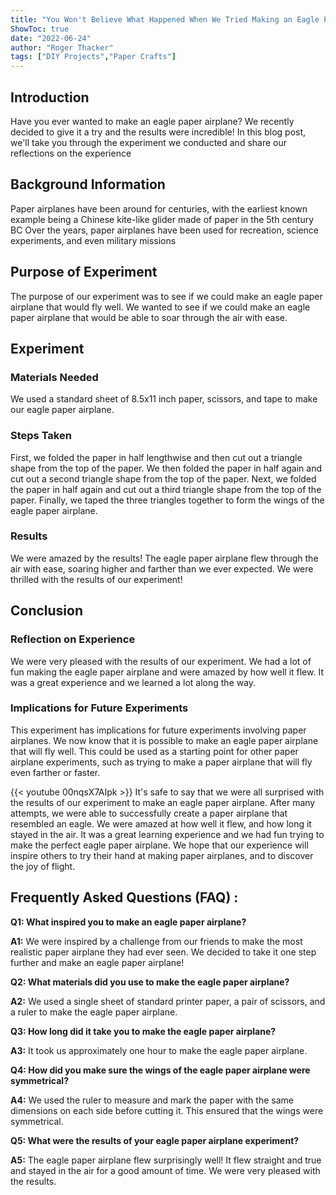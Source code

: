 ```yaml
---
title: "You Won't Believe What Happened When We Tried Making an Eagle Paper Airplane!"
ShowToc: true 
date: "2022-06-24"
author: "Roger Thacker" 
tags: ["DIY Projects","Paper Crafts"]
---
```

## Introduction
Have you ever wanted to make an eagle paper airplane? We recently decided to give it a try and the results were incredible! In this blog post, we'll take you through the experiment we conducted and share our reflections on the experience

## Background Information
Paper airplanes have been around for centuries, with the earliest known example being a Chinese kite-like glider made of paper in the 5th century BC Over the years, paper airplanes have been used for recreation, science experiments, and even military missions

## Purpose of Experiment
The purpose of our experiment was to see if we could make an eagle paper airplane that would fly well. We wanted to see if we could make an eagle paper airplane that would be able to soar through the air with ease.

## Experiment

### Materials Needed
We used a standard sheet of 8.5x11 inch paper, scissors, and tape to make our eagle paper airplane.

### Steps Taken
First, we folded the paper in half lengthwise and then cut out a triangle shape from the top of the paper. We then folded the paper in half again and cut out a second triangle shape from the top of the paper. Next, we folded the paper in half again and cut out a third triangle shape from the top of the paper. Finally, we taped the three triangles together to form the wings of the eagle paper airplane.

### Results
We were amazed by the results! The eagle paper airplane flew through the air with ease, soaring higher and farther than we ever expected. We were thrilled with the results of our experiment!

## Conclusion

### Reflection on Experience
We were very pleased with the results of our experiment. We had a lot of fun making the eagle paper airplane and were amazed by how well it flew. It was a great experience and we learned a lot along the way.

### Implications for Future Experiments
This experiment has implications for future experiments involving paper airplanes. We now know that it is possible to make an eagle paper airplane that will fly well. This could be used as a starting point for other paper airplane experiments, such as trying to make a paper airplane that will fly even farther or faster.

{{< youtube 00nqsX7AIpk >}} 
It's safe to say that we were all surprised with the results of our experiment to make an eagle paper airplane. After many attempts, we were able to successfully create a paper airplane that resembled an eagle. We were amazed at how well it flew, and how long it stayed in the air. It was a great learning experience and we had fun trying to make the perfect eagle paper airplane. We hope that our experience will inspire others to try their hand at making paper airplanes, and to discover the joy of flight.

## Frequently Asked Questions (FAQ) :
**Q1: What inspired you to make an eagle paper airplane?**

**A1:** We were inspired by a challenge from our friends to make the most realistic paper airplane they had ever seen. We decided to take it one step further and make an eagle paper airplane!

**Q2: What materials did you use to make the eagle paper airplane?**

**A2:** We used a single sheet of standard printer paper, a pair of scissors, and a ruler to make the eagle paper airplane. 

**Q3: How long did it take you to make the eagle paper airplane?**

**A3:** It took us approximately one hour to make the eagle paper airplane. 

**Q4: How did you make sure the wings of the eagle paper airplane were symmetrical?**

**A4:** We used the ruler to measure and mark the paper with the same dimensions on each side before cutting it. This ensured that the wings were symmetrical. 

**Q5: What were the results of your eagle paper airplane experiment?**

**A5:** The eagle paper airplane flew surprisingly well! It flew straight and true and stayed in the air for a good amount of time. We were very pleased with the results.



